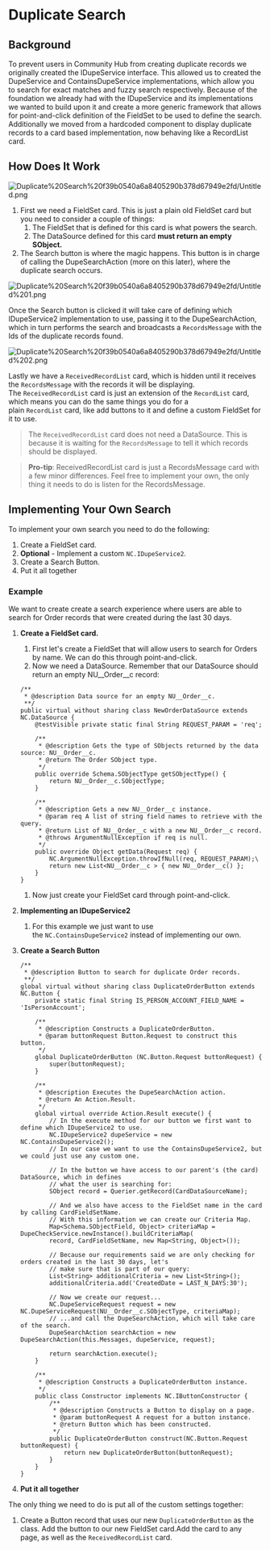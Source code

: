 # Duplicate Search

## Background

To prevent users in Community Hub from creating duplicate records we originally created the IDupeService interface. This allowed us to created the DupeService and ContainsDupeService implementations, which allow you to search for exact matches and fuzzy search respectively. Because of the foundation we already had with the IDupeService and its implementations we wanted to build upon it and create a more generic framework that allows for point-and-click definition of the FieldSet to be used to define the search. Additionally we moved from a hardcoded component to display duplicate records to a card based implementation, now behaving like a RecordList card.

## How Does It Work

![Duplicate%20Search%20f39b0540a6a8405290b378d67949e2fd/Untitled.png](Duplicate%20Search%20f39b0540a6a8405290b378d67949e2fd/Untitled.png)

1. First we need a FieldSet card. This is just a plain old FieldSet card but you need to consider a couple of things:
    1. The FieldSet that is defined for this card is what powers the search.
    2. The DataSource defined for this card **must return an empty SObject.**
2. The Search button is where the magic happens. This button is in charge of calling the DupeSearchAction (more on this later), where the duplicate search occurs.

![Duplicate%20Search%20f39b0540a6a8405290b378d67949e2fd/Untitled%201.png](Duplicate%20Search%20f39b0540a6a8405290b378d67949e2fd/Untitled%201.png)

Once the Search button is clicked it will take care of defining which IDupeService2 implementation to use, passing it to the DupeSearchAction, which in turn performs the search and broadcasts a `RecordsMessage` with the Ids of the duplicate records found.

![Duplicate%20Search%20f39b0540a6a8405290b378d67949e2fd/Untitled%202.png](Duplicate%20Search%20f39b0540a6a8405290b378d67949e2fd/Untitled%202.png)

Lastly we have a `ReceivedRecordList` card, which is hidden until it receives the `RecordsMessage` with the records it will be displaying. The `ReceivedRecordList` card is just an extension of the `RecordList` card, which means you can do the same things you do for a plain `RecordList` card, like add buttons to it and define a custom FieldSet for it to use.

> The `ReceivedRecordList` card does not need a DataSource. This is because it is waiting for the `RecordsMessage` to tell it which records should be displayed.

> **Pro-tip**: ReceivedRecordList card is just a RecordsMessage card with a few minor differences. Feel free to implement your own, the only thing it needs to do is listen for the RecordsMessage.

## Implementing Your Own Search

To implement your own search you need to do the following:

1. Create a FieldSet card.
2. **Optional** - Implement a custom `NC.IDupeService2`.
3. Create a Search Button.
4. Put it all together

### Example

We want to create create a search experience where users are able to search for Order records that were created during the last 30 days.

1. **Create a FieldSet card.**
    1. First let's create a FieldSet that will allow users to search for Orders by name. We can do this through point-and-click.
    2. Now we need a DataSource. Remember that our DataSource should return an empty NU__Order__c record:

    ```apex
    /**
     * @description Data source for an empty NU__Order__c.
     **/
    public virtual without sharing class NewOrderDataSource extends NC.DataSource {
        @testVisible private static final String REQUEST_PARAM = 'req';
     
        /**
         * @description Gets the type of SObjects returned by the data source: NU__Order__c.
         * @return The Order SObject type.
         */
        public override Schema.SObjectType getSObjectType() {
            return NU__Order__c.SObjectType;
        }
     
        /**
         * @description Gets a new NU__Order__c instance.
         * @param req A list of string field names to retrieve with the query.
         * @return List of NU__Order__c with a new NU__Order__c record.
         * @throws ArgumentNullException if req is null.
         */
        public override Object getData(Request req) {
            NC.ArgumentNullException.throwIfNull(req, REQUEST_PARAM);\
            return new List<NU__Order__c > { new NU__Order__c() };
        }
    }
    ```

    1. Now just create your FieldSet card through point-and-click.
2. **Implementing an IDupeService2**
    1. For this example we just want to use the `NC.ContainsDupeService2` instead of implementing our own.
3. **Create a Search Button**

    ```apex
    /**
     * @description Button to search for duplicate Order records.
     **/
    global virtual without sharing class DuplicateOrderButton extends NC.Button {
        private static final String IS_PERSON_ACCOUNT_FIELD_NAME = 'IsPersonAccount';
     
        /**
         * @description Constructs a DuplicateOrderButton.
         * @param buttonRequest Button.Request to construct this button.
         */
        global DuplicateOrderButton (NC.Button.Request buttonRequest) {
            super(buttonRequest);
        }
     
        /**
         * @description Executes the DupeSearchAction action.
         * @return An Action.Result.
         */
        global virtual override Action.Result execute() {
            // In the execute method for our button we first want to define which IDupeService2 to use.
            NC.IDupeService2 dupeService = new NC.ContainsDupeService2();
            // In our case we want to use the ContainsDupeService2, but we could just use any custom one.
     
            // In the button we have access to our parent's (the card) DataSource, which in defines
            // what the user is searching for:
            SObject record = Querier.getRecord(CardDataSourceName);
     
            // And we also have access to the FieldSet name in the card by calling CardFieldSetName.
            // With this information we can create our Criteria Map.
            Map<Schema.SObjectField, Object> criteriaMap = DupeCheckService.newInstance().buildCriteriaMap(
            record, CardFieldSetName, new Map<String, Object>());
     
            // Because our requirements said we are only checking for orders created in the last 30 days, let's
            // make sure that is part of our query:
            List<String> additionalCriteria = new List<String>();
            additionalCriteria.add('CreatedDate = LAST_N_DAYS:30');
     
            // Now we create our request...
            NC.DupeServiceRequest request = new NC.DupeServiceRequest(NU__Order__c.SObjectType, criteriaMap);
            // ...and call the DupeSearchAction, which will take care of the search.
            DupeSearchAction searchAction = new DupeSearchAction(this.Messages, dupeService, request);
     
            return searchAction.execute();
        }
     
        /**
         * @description Constructs a DuplicateOrderButton instance.
         */
        public class Constructor implements NC.IButtonConstructor {
            /**
             * @description Constructs a Button to display on a page.
             * @param buttonRequest A request for a button instance.
             * @return Button which has been constructed.
             */
            public DuplicateOrderButton construct(NC.Button.Request buttonRequest) {
                return new DuplicateOrderButton(buttonRequest);
            }
        }
    }
    ```

4. **Put it all together**

The only thing we need to do is put all of the custom settings together:

1. Create a Button record that uses our new `DuplicateOrderButton` as the class. Add the button to our new FieldSet card.Add the card to any page, as well as the `ReceivedRecordList` card.
